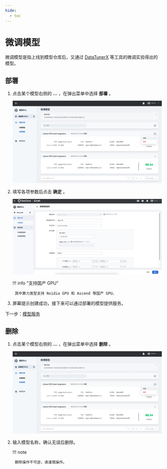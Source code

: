 ```yaml
---
hide:
  - toc
---
```


# 微调模型

微调模型是指上线到模型仓库后，又通过 [DataTunerX](https://github.com/DataTunerX/datatunerx) 等工具的微调实验得出的模型。

## 部署

1. 点击某个模型右侧的 **...** ，在弹出菜单中选择 **部署** 。

    ![点击部署按钮](../images/tuner01.png)

2. 填写各项参数后点击 **确定** 。

    ![填写参数](../images/inner03.png)

    !!! info "支持国产 GPU"

        其中算力类型支持 Nvidia GPU 和 Ascend 等国产 GPU。

3. 屏幕提示创建成功，接下来可以通过部署的模型提供服务。

下一步：[模型服务](../model-service/index.md)

## 删除

1. 点击某个模型右侧的 **...** ，在弹出菜单中选择 **删除** 。

    ![点击删除按钮](../images/tuner01.png)

2. 输入模型名称，确认无误后删除。

    !!! note

        删除操作不可逆，请谨慎操作。
